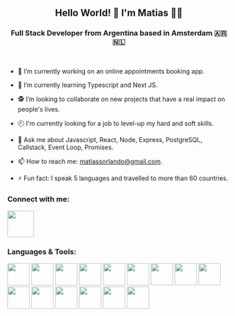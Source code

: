 <div align="center"> 

## Hello World! 👋 I'm Matias 🧑‍💻

</div>



<div align="center">

### Full Stack Developer from Argentina based in Amsterdam 🇦🇷 🇳🇱

</div>


<br>



- 🔭 I’m currently working on an online appointments booking app.

- 🌱 I’m currently learning Typescript and Next JS.

- 🕵 I’m looking to collaborate on new projects that have a real impact on people's lives.

- 🕘  I'm currently looking for a job to level-up my hard and soft skills.

- 💬 Ask me about Javascript, React, Node, Express, PostgreSQL, Callstack, Event Loop, Promises.

- 📫 How to reach me: matiassorlando@gmail.com.

- ⚡ Fun fact: I speak 5 languages and travelled to more than 60 countries.




### Connect with me: 
<a href="https://www.linkedin.com/in/orlando-matias/"><img src="https://img.icons8.com/color/48/000000/linkedin.png" style="heigh:60px;width:60px"/></a>

### Languages & Tools:
<div> 
<img src="https://user-images.githubusercontent.com/94872647/227661380-d006501a-6542-4ace-b960-af73447782c9.png" style="heigh:50px;width:50px"/> 
<img src="https://user-images.githubusercontent.com/94872647/227661750-38140331-323f-463f-aa24-58a3288db850.png" style="heigh:50px;width:50px" />
<img src="https://user-images.githubusercontent.com/94872647/227662273-687c6085-4e08-4839-a51d-255bf5e68d2d.png" style="heigh:50px;width:50px" />
<img src="https://user-images.githubusercontent.com/94872647/227662838-6919336c-578b-42e9-bdad-cd70cb16b5f2.png" style="heigh:50px;width:50px" />
<img src="https://user-images.githubusercontent.com/94872647/227739570-bdd55092-6478-4a90-912e-63e46874c693.png" style="heigh:50px;width:50px" />
<img src="https://user-images.githubusercontent.com/94872647/227739604-800e4715-005f-4fea-a079-27f039f81ed4.png" style="heigh:50px;width:50px" />
<img src="https://user-images.githubusercontent.com/94872647/227739675-fe37dbd0-6234-441c-aecd-34b0126766d2.png" style="heigh:50px;width:50px" />
<img src="https://user-images.githubusercontent.com/94872647/227739710-8454480e-1dea-4e23-bf46-f4259906c8f3.png" style="heigh:50px;width:50px" />
<img src="https://user-images.githubusercontent.com/94872647/227739739-fdc20972-d759-4b2f-aaf8-e640d3cac324.png" style="heigh:50px;width:50px" />
<img src="https://user-images.githubusercontent.com/94872647/227740036-7f892401-2c8c-470f-b097-f05402428909.png" style="heigh:50px;width:50px" />
<img src="https://user-images.githubusercontent.com/94872647/227740725-66d333fa-5924-496b-964e-71c69cb1eb0d.png" style="heigh:50px;width:50px" />
<img src="https://user-images.githubusercontent.com/94872647/227740130-e2b772f1-f1af-47b8-86eb-de3bf9cb8128.png" style="heigh:50px;width:50px" />
<img src="https://user-images.githubusercontent.com/94872647/227740282-331ce102-7c82-4a1a-9c71-84f8701ce863.png" style="heigh:50px;width:50px" />
<img src="https://user-images.githubusercontent.com/94872647/227740551-5aa28f63-fecb-4834-ab68-a9e194da2b44.png" style="heigh:50px;width:50px" />
<img src="https://user-images.githubusercontent.com/94872647/227740643-6d207b1e-ba9c-4141-8d76-a8249443838c.png" style="heigh:50px;width:50px" />
</div>






